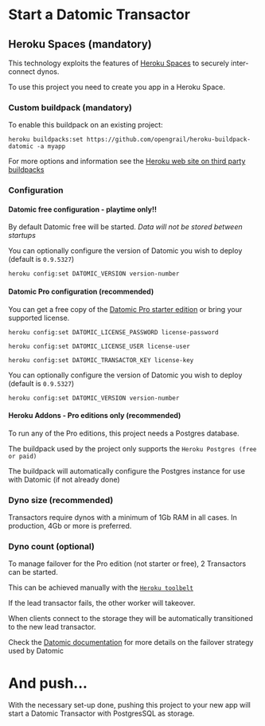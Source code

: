 # Start a Datomic Transactor

## Heroku Spaces (mandatory)

This technology exploits the features of [Heroku Spaces](https://www.heroku.com/private-spaces) to securely inter-connect dynos. 

To use this project you need to create you app in a Heroku Space.

### Custom buildpack (mandatory)

To enable this buildpack on an existing project:

````heroku buildpacks:set https://github.com/opengrail/heroku-buildpack-datomic -a myapp````

For more options and information see the [Heroku web site on third party buildpacks](https://devcenter.heroku.com/articles/third-party-buildpacks#using-a-custom-buildpack)

### Configuration

#### Datomic free configuration - playtime only!!

By default Datomic free will be started. *Data will not be stored between startups*

You can optionally configure the version of Datomic you wish to deploy (default is `0.9.5327`)

````heroku config:set DATOMIC_VERSION version-number````

#### Datomic Pro configuration (recommended)

You can get a free copy of the [Datomic Pro starter edition](http://www.datomic.com/get-datomic.html) or bring your supported license.

````heroku config:set DATOMIC_LICENSE_PASSWORD license-password````

````heroku config:set DATOMIC_LICENSE_USER license-user````

````heroku config:set DATOMIC_TRANSACTOR_KEY license-key````

You can optionally configure the version of Datomic you wish to deploy (default is `0.9.5327`)

````heroku config:set DATOMIC_VERSION version-number````

#### Heroku Addons - Pro editions only (recommended)

To run any of the Pro editions, this project needs a Postgres database. 

The buildpack used by the project only supports the `Heroku Postgres (free or paid)`

The buildpack will automatically configure the Postgres instance for use with Datomic (if not already done) 

### Dyno size (recommended)

Transactors require dynos with a minimum of 1Gb RAM in all cases. In production, 4Gb or more is preferred.

### Dyno count (optional)

To manage failover for the Pro edition (not starter or free), 2 Transactors can be started. 

This can be achieved manually with the [`Heroku toolbelt`](https://devcenter.heroku.com/articles/procfile#scaling-a-process-type)

If the lead transactor fails, the other worker will takeover.

When clients connect to the storage they will be automatically transitioned to the new lead transactor.

Check the [Datomic documentation](http://docs.datomic.com/deployment.html) for more details on the failover strategy used by Datomic 

# And push...

With the necessary set-up done, pushing this project to your new app will start a Datomic Transactor with PostgresSQL as storage.